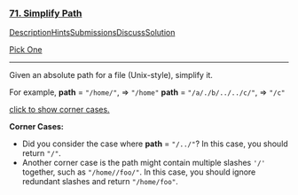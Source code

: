 ### [71. Simplify Path](https://leetcode.com/problems/simplify-path/description/)

[Description](https://leetcode.com/problems/simplify-path/description/)[Hints](https://leetcode.com/problems/simplify-path/hints/)[Submissions](https://leetcode.com/problems/simplify-path/submissions/)[Discuss](https://leetcode.com/problems/simplify-path/discuss/)[Solution](https://leetcode.com/problems/simplify-path/solution/)

[Pick One](https://leetcode.com/problems/random-one-question/)

------

Given an absolute path for a file (Unix-style), simplify it.

For example,
**path** = `"/home/"`, => `"/home"`
**path** = `"/a/./b/../../c/"`, => `"/c"`

[click to show corner cases.](https://leetcode.com/problems/simplify-path/description/#)

**Corner Cases:**

 

 

- Did you consider the case where **path** = `"/../"`?
  In this case, you should return `"/"`.
- Another corner case is the path might contain multiple slashes `'/'` together, such as `"/home//foo/"`.
  In this case, you should ignore redundant slashes and return `"/home/foo"`.